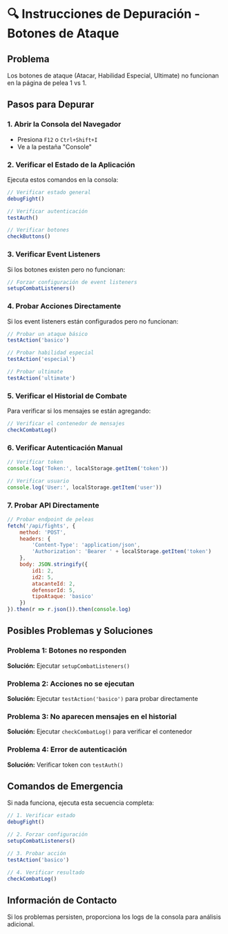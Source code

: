 # 🔍 Instrucciones de Depuración - Botones de Ataque

## Problema
Los botones de ataque (Atacar, Habilidad Especial, Ultimate) no funcionan en la página de pelea 1 vs 1.

## Pasos para Depurar

### 1. Abrir la Consola del Navegador
- Presiona `F12` o `Ctrl+Shift+I`
- Ve a la pestaña "Console"

### 2. Verificar el Estado de la Aplicación
Ejecuta estos comandos en la consola:

```javascript
// Verificar estado general
debugFight()

// Verificar autenticación
testAuth()

// Verificar botones
checkButtons()
```

### 3. Verificar Event Listeners
Si los botones existen pero no funcionan:

```javascript
// Forzar configuración de event listeners
setupCombatListeners()
```

### 4. Probar Acciones Directamente
Si los event listeners están configurados pero no funcionan:

```javascript
// Probar un ataque básico
testAction('basico')

// Probar habilidad especial
testAction('especial')

// Probar ultimate
testAction('ultimate')
```

### 5. Verificar el Historial de Combate
Para verificar si los mensajes se están agregando:

```javascript
// Verificar el contenedor de mensajes
checkCombatLog()
```

### 6. Verificar Autenticación Manual
```javascript
// Verificar token
console.log('Token:', localStorage.getItem('token'))

// Verificar usuario
console.log('User:', localStorage.getItem('user'))
```

### 7. Probar API Directamente
```javascript
// Probar endpoint de peleas
fetch('/api/fights', {
    method: 'POST',
    headers: {
        'Content-Type': 'application/json',
        'Authorization': 'Bearer ' + localStorage.getItem('token')
    },
    body: JSON.stringify({
        id1: 2,
        id2: 5,
        atacanteId: 2,
        defensorId: 5,
        tipoAtaque: 'basico'
    })
}).then(r => r.json()).then(console.log)
```

## Posibles Problemas y Soluciones

### Problema 1: Botones no responden
**Solución:** Ejecutar `setupCombatListeners()`

### Problema 2: Acciones no se ejecutan
**Solución:** Ejecutar `testAction('basico')` para probar directamente

### Problema 3: No aparecen mensajes en el historial
**Solución:** Ejecutar `checkCombatLog()` para verificar el contenedor

### Problema 4: Error de autenticación
**Solución:** Verificar token con `testAuth()`

## Comandos de Emergencia

Si nada funciona, ejecuta esta secuencia completa:

```javascript
// 1. Verificar estado
debugFight()

// 2. Forzar configuración
setupCombatListeners()

// 3. Probar acción
testAction('basico')

// 4. Verificar resultado
checkCombatLog()
```

## Información de Contacto
Si los problemas persisten, proporciona los logs de la consola para análisis adicional. 